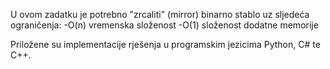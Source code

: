 U ovom zadatku je potrebno "zrcaliti" (mirror) binarno stablo uz sljedeća ograničenja:
-O(n) vremenska složenost
-O(1) složenost dodatne memorije

Priložene su implementacije rješenja u programskim jezicima Python, C# te C++.